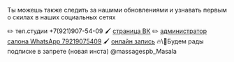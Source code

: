 Ты можешь также следить за нашими обновлениями и узнавать первым о скилах в наших социальных сетях

✏️ тел\.студии \+7\(921\)907\-54\-09
🖌 [страница ВК](https://vk.com/masala_massage)
✏️ [администратор салона WhatsApp 79219075409](https://wa.me/message/Z5OI3PAHRBZMI1)
🖌 [онлайн запись](https://n520586.yclients.com)
🔥\💫Будем рады подписке в запрете \(новая инста\) \@massagespb_Masala

